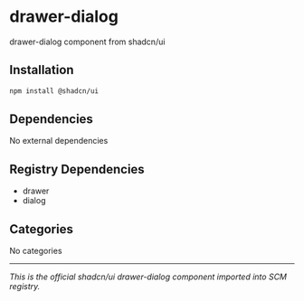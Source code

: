 # drawer-dialog

drawer-dialog component from shadcn/ui

## Installation

```bash
npm install @shadcn/ui
```

## Dependencies

No external dependencies

## Registry Dependencies

- drawer
- dialog

## Categories

No categories

---

*This is the official shadcn/ui drawer-dialog component imported into SCM registry.*
